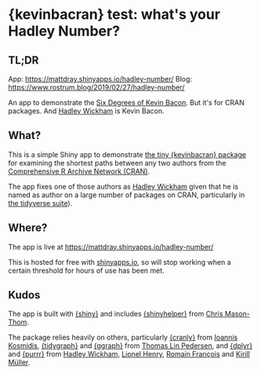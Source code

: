 # {kevinbacran} test: what's your Hadley Number?

## TL;DR

App: https://mattdray.shinyapps.io/hadley-number/
Blog: https://www.rostrum.blog/2019/02/27/hadley-number/

An app to demonstrate the [Six Degrees of Kevin Bacon](https://en.wikipedia.org/wiki/Six_Degrees_of_Kevin_Bacon). But it's for CRAN packages. And [Hadley Wickham](http://hadley.nz/) is Kevin Bacon.

## What?

This is a simple Shiny app to demonstrate [the tiny {kevinbacran} package](https://matt-dray.github.io/kevinbacran/) for examining the shortest paths between any two authors from the [Comprehensive R Archive Network (CRAN)](https://cran.r-project.org/).

The app fixes one of those authors as [Hadley Wickham](http://hadley.nz/) given that he is named as author on a large number of packages on CRAN, particularly in [the tidyverse suite](https://www.tidyverse.org/)).

## Where?

The app is live at https://mattdray.shinyapps.io/hadley-number/

This is hosted for free with [shinyapps.io](http://www.shinyapps.io/), so will stop working when a certain threshold for hours of use has been met.

## Kudos

The app is built with [{shiny}](http://www.shinyapps.io/) and includes [{shinyhelper}](https://cran.r-project.org/package=shinyhelper ) from [Chris Mason-Thom](https://github.com/cwthom).

The package relies heavily on others, particularly [{cranly}](https://github.com/ikosmidis/cranly) from [Ioannis Kosmidis](http://ikosmidis.com/), [{tidygraph}](https://github.com/thomasp85/tidygraph) and [{ggraph}](https://github.com/thomasp85/ggraph) from [Thomas Lin Pedersen](https://www.data-imaginist.com/), and [{dplyr}](https://dplyr.tidyverse.org/) and [{purrr}](https://purrr.tidyverse.org/) from [Hadley Wickham](http://hadley.nz/), [Lionel Henry](https://twitter.com/_lionelhenry?lang=en), [Romain François](https://twitter.com/romain_francois) and [Kirill Müller](https://twitter.com/krlmlr?lang=en).
